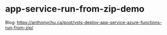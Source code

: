 # app-service-run-from-zip-demo

Blog: https://anthonychu.ca/post/vsts-deploy-app-service-azure-functions-run-from-zip/

